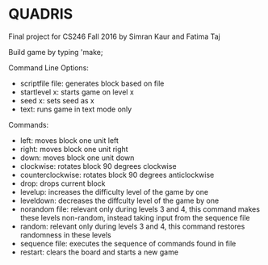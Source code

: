 # QUADRIS
Final project for CS246 Fall 2016 by Simran Kaur and Fatima Taj

Build game by typing 'make;

Command Line Options:
- scriptfile file: generates block based on file
- startlevel x: starts game on level x
- seed x: sets seed as x
- text: runs game in text mode only

Commands:
- left: moves block one unit left
- right: moves block one unit right
- down: moves block one unit down
- clockwise: rotates block 90 degrees clockwise
- counterclockwise: rotates block 90 degrees anticlockwise
- drop: drops current block
- levelup: increases the difficulty level of the game by one 
- leveldown: decreases the diffculty level of the game by one
- norandom file: relevant only during levels 3 and 4, this command makes these levels non-random, instead taking input from the sequence file
- random: relevant only during levels 3 and 4, this command restores randomness in these levels
- sequence file: executes the sequence of commands found in file
- restart: clears the board and starts a new game
